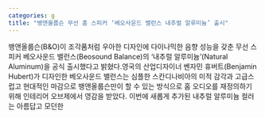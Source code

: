 ```yaml
---
categories: g
title: "뱅앤올룹슨 무선 홈 스피커 ‘베오사운드 밸런스 내추럴 알루미늄’ 출시"
---
```

뱅앤올룹슨(B&O)이 조각품처럼 우아한 디자인에 다이나믹한 음향 성능을 갖춘 무선 스피커 베오사운드 밸런스(Beosound Balance)의 ‘내추럴 알루미늄’(Natural Aluminum)을 공식 출시했다고 밝혔다.영국의 산업디자이너 벤자민 휴버트(Benjamin Hubert)가 디자인한 베오사운드 밸런스는 심플한 스칸디나비아의 미적 감각과 고급스럽고 현대적인 마감으로 뱅앤올룹슨만이 할 수 있는 방식으로 홈 오디오를 재정의하기 위해 인테리어 오브제에서 영감을 받았다. 이번에 새롭게 추가된 내추럴 알루미늄 컬러는 아름답고 모던한